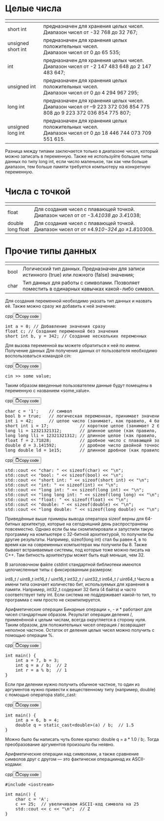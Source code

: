 <h1>Целые числа</h1>
<table>
<thead>
<tr>
<th></th>
<th></th>
</tr>
</thead>
<tbody>
<tr>
<td>short int</td>
<td>предназначен для хранения целых чисел.<br>Диапазон чисел от -32 768 до 32 767;</td>
</tr>
<tr>
<td>unsigned short int</td>
<td>предназначен для хранения целых положительных чисел.<br>Диапазон чисел от 0 до 65 535;</td>
</tr>
<tr>
<td>int</td>
<td>предназначен для хранения целых чисел.<br>Диапазон чисел от -2 147 483 648 до 2 147 483 647;</td>
</tr>
<tr>
<td>unsigned int</td>
<td>предназначен для хранения целых положительных чисел.<br>Диапазон чисел от 0 до 4 294 967 295;</td>
</tr>
<tr>
<td>long int</td>
<td>предназначен для хранения целых чисел.<br>Диапазон чисел от –9 223 372 036 854 775 808 до 9 223 372 036 854 775 807;</td>
</tr>
<tr>
<td>unsigned long int</td>
<td>предназначен для хранения целых положительных чисел.<br>Диапазон чисел от 0 до 18 446 744 073 709 551 615.</td>
</tr>
</tbody>
</table>
<p>Разница между типами заключается только в диапазоне чисел, который можно записать в переменную. 
Также не используйте большие типы данных по типу long int, если число маленькое, 
так как чем больше диапазон, тем больше памяти требуется компьютеру на конкретную переменную.</p>
<h1>Числа с точкой</h1>
<table>
<thead>
<tr>
<th></th>
<th></th>
</tr>
</thead>
<tbody>
<tr>
<td>float</td>
<td>Для создания чисел с плавающей точкой.<br>Диапазон чисел от от -3.4<em>1038 до 3.4</em>1038;</td>
</tr>
<tr>
<td>double<br>long float</td>
<td>Для создания чисел с плавающей точкой.<br>Диапазон чисел от от ±4.9<em>10-324 до ±1.8</em>10308.</td>
</tr>
</tbody>
</table>
<h1>Прочие типы данных</h1>
<table>
<thead>
<tr>
<th></th>
<th></th>
</tr>
</thead>
<tbody>
<tr>
<td>bool</td>
<td>Логический тип данных. Предназначен для записи истинного (true) или ложного (false) значения;</td>
</tr>
<tr>
<td>char</td>
<td>Тип данных для работы с символами. Позволяет поместить в одинарных кавычках какой-либо символ.</td>
</tr>
</tbody>
</table>
<p>Для создания переменной необходимо указать тип данных и назвать её.
Также можно сразу же добавить к ней значение:</p>
<div class="code-element">
    <div class="lang-line">cpp<button class="copy-button"><svg stroke="currentColor" fill="none" stroke-width="2" viewBox="0 0 24 24" stroke-linecap="round" stroke-linejoin="round" class="h-4 w-4" height="1em" width="1em" xmlns="http://www.w3.org/2000/svg">
    <path d="M16 4h2a2 2 0 0 1 2 2v14a2 2 0 0 1-2 2H6a2 2 0 0 1-2-2V6a2 2 0 0 1 2-2h2"></path><rect x="8" y="2" width="8" height="4" rx="1" ry="1"></rect></svg>Copy code</button>
    </div>
    <div class="code"><div class="highlight"><pre><span></span><span class="kt">int</span><span class="w"> </span><span class="n">a</span><span class="w"> </span><span class="o">=</span><span class="w"> </span><span class="mi">0</span><span class="p">;</span><span class="w"> </span><span class="c1">// Добавление значения сразу</span>
<span class="kt">float</span><span class="w"> </span><span class="n">c</span><span class="p">;</span><span class="w"> </span><span class="c1">// Создание переменной без значения</span>
<span class="kt">short</span><span class="w"> </span><span class="kt">int</span><span class="w"> </span><span class="n">b</span><span class="p">,</span><span class="w"> </span><span class="n">y</span><span class="w"> </span><span class="o">=</span><span class="w"> </span><span class="mi">342</span><span class="p">;</span><span class="w"> </span><span class="c1">// Создание нескольких переменных</span>
</pre></div></div>
</div>

<p>Для вызова переменной вы можете обратиться к ней по имени.
Получение данных
Для получения данных от пользователя необходимо воспользоваться командой cin:</p>
<div class="code-element">
    <div class="lang-line">cpp<button class="copy-button"><svg stroke="currentColor" fill="none" stroke-width="2" viewBox="0 0 24 24" stroke-linecap="round" stroke-linejoin="round" class="h-4 w-4" height="1em" width="1em" xmlns="http://www.w3.org/2000/svg">
    <path d="M16 4h2a2 2 0 0 1 2 2v14a2 2 0 0 1-2 2H6a2 2 0 0 1-2-2V6a2 2 0 0 1 2-2h2"></path><rect x="8" y="2" width="8" height="4" rx="1" ry="1"></rect></svg>Copy code</button>
    </div>
    <div class="code"><div class="highlight"><pre><span></span><span class="n">cin</span><span class="w"> </span><span class="o">&gt;&gt;</span><span class="w"> </span><span class="n">some_value</span><span class="p">;</span>
</pre></div></div>
</div>

<p>Таким образом введенные пользователем данные будут помещены в переменную с названием «some_value».</p>
<div class="code-element">
    <div class="lang-line">cpp<button class="copy-button"><svg stroke="currentColor" fill="none" stroke-width="2" viewBox="0 0 24 24" stroke-linecap="round" stroke-linejoin="round" class="h-4 w-4" height="1em" width="1em" xmlns="http://www.w3.org/2000/svg">
    <path d="M16 4h2a2 2 0 0 1 2 2v14a2 2 0 0 1-2 2H6a2 2 0 0 1-2-2V6a2 2 0 0 1 2-2h2"></path><rect x="8" y="2" width="8" height="4" rx="1" ry="1"></rect></svg>Copy code</button>
    </div>
    <div class="code"><div class="highlight"><pre><span></span><span class="kt">char</span><span class="w"> </span><span class="n">c</span><span class="w"> </span><span class="o">=</span><span class="w"> </span><span class="sc">&#39;1&#39;</span><span class="p">;</span><span class="w">    </span><span class="c1">// символ</span>
<span class="kt">bool</span><span class="w"> </span><span class="n">b</span><span class="w"> </span><span class="o">=</span><span class="w"> </span><span class="nb">true</span><span class="p">;</span><span class="w">   </span><span class="c1">// логическая переменная, принимает значения false и true</span>
<span class="kt">int</span><span class="w"> </span><span class="n">i</span><span class="w"> </span><span class="o">=</span><span class="w"> </span><span class="mi">42</span><span class="p">;</span><span class="w">      </span><span class="c1">// целое число (занимает, как правило, 4 байта)</span>
<span class="kt">short</span><span class="w"> </span><span class="kt">int</span><span class="w"> </span><span class="n">i</span><span class="w"> </span><span class="o">=</span><span class="w"> </span><span class="mi">17</span><span class="p">;</span><span class="w">            </span><span class="c1">// короткое целое (занимает 2 байта)</span>
<span class="kt">long</span><span class="w"> </span><span class="n">li</span><span class="w"> </span><span class="o">=</span><span class="w"> </span><span class="mi">12321321312</span><span class="p">;</span><span class="w">       </span><span class="c1">// длинное целое (как правило, 8 байт)</span>
<span class="kt">long</span><span class="w"> </span><span class="kt">long</span><span class="w"> </span><span class="n">lli</span><span class="w"> </span><span class="o">=</span><span class="w"> </span><span class="mi">12321321312</span><span class="p">;</span><span class="w"> </span><span class="c1">// длинное целое (как правило, 16 байт)</span>
<span class="kt">float</span><span class="w"> </span><span class="n">f</span><span class="w"> </span><span class="o">=</span><span class="w"> </span><span class="mf">2.71828</span><span class="p">;</span><span class="w">           </span><span class="c1">// дробное число с плавающей запятой (4 байта)</span>
<span class="kt">double</span><span class="w"> </span><span class="n">d</span><span class="w"> </span><span class="o">=</span><span class="w"> </span><span class="mf">3.141592</span><span class="p">;</span><span class="w">         </span><span class="c1">// дробное число двойной точности (8 байт)</span>
<span class="kt">long</span><span class="w"> </span><span class="kt">double</span><span class="w"> </span><span class="n">ld</span><span class="w"> </span><span class="o">=</span><span class="w"> </span><span class="mf">1e15</span><span class="p">;</span><span class="w">       </span><span class="c1">// длинное дробное (как правило, 16 байт)</span>
</pre></div></div>
</div>

<div class="code-element">
    <div class="lang-line">cpp<button class="copy-button"><svg stroke="currentColor" fill="none" stroke-width="2" viewBox="0 0 24 24" stroke-linecap="round" stroke-linejoin="round" class="h-4 w-4" height="1em" width="1em" xmlns="http://www.w3.org/2000/svg">
    <path d="M16 4h2a2 2 0 0 1 2 2v14a2 2 0 0 1-2 2H6a2 2 0 0 1-2-2V6a2 2 0 0 1 2-2h2"></path><rect x="8" y="2" width="8" height="4" rx="1" ry="1"></rect></svg>Copy code</button>
    </div>
    <div class="code"><div class="highlight"><pre><span></span><span class="n">std</span><span class="o">::</span><span class="n">cout</span><span class="w"> </span><span class="o">&lt;&lt;</span><span class="w"> </span><span class="s">&quot;char: &quot;</span><span class="w"> </span><span class="o">&lt;&lt;</span><span class="w"> </span><span class="k">sizeof</span><span class="p">(</span><span class="kt">char</span><span class="p">)</span><span class="w"> </span><span class="o">&lt;&lt;</span><span class="w"> </span><span class="s">&quot;</span><span class="se">\n</span><span class="s">&quot;</span><span class="p">;</span><span class="w">                 </span><span class="c1">//  1</span>
<span class="n">std</span><span class="o">::</span><span class="n">cout</span><span class="w"> </span><span class="o">&lt;&lt;</span><span class="w"> </span><span class="s">&quot;bool: &quot;</span><span class="w"> </span><span class="o">&lt;&lt;</span><span class="w"> </span><span class="k">sizeof</span><span class="p">(</span><span class="kt">bool</span><span class="p">)</span><span class="w"> </span><span class="o">&lt;&lt;</span><span class="w"> </span><span class="s">&quot;</span><span class="se">\n</span><span class="s">&quot;</span><span class="p">;</span><span class="w">                 </span><span class="c1">//  1</span>
<span class="n">std</span><span class="o">::</span><span class="n">cout</span><span class="w"> </span><span class="o">&lt;&lt;</span><span class="w"> </span><span class="s">&quot;short int: &quot;</span><span class="w"> </span><span class="o">&lt;&lt;</span><span class="w"> </span><span class="k">sizeof</span><span class="p">(</span><span class="kt">short</span><span class="w"> </span><span class="kt">int</span><span class="p">)</span><span class="w"> </span><span class="o">&lt;&lt;</span><span class="w"> </span><span class="s">&quot;</span><span class="se">\n</span><span class="s">&quot;</span><span class="p">;</span><span class="w">       </span><span class="c1">//  2 (по стандарту &gt;= 2)</span>
<span class="n">std</span><span class="o">::</span><span class="n">cout</span><span class="w"> </span><span class="o">&lt;&lt;</span><span class="w"> </span><span class="s">&quot;int: &quot;</span><span class="w"> </span><span class="o">&lt;&lt;</span><span class="w"> </span><span class="k">sizeof</span><span class="p">(</span><span class="kt">int</span><span class="p">)</span><span class="w"> </span><span class="o">&lt;&lt;</span><span class="w"> </span><span class="s">&quot;</span><span class="se">\n</span><span class="s">&quot;</span><span class="p">;</span><span class="w">                   </span><span class="c1">//  4 (по стандарту &gt;= 2)</span>
<span class="n">std</span><span class="o">::</span><span class="n">cout</span><span class="w"> </span><span class="o">&lt;&lt;</span><span class="w"> </span><span class="s">&quot;long int: &quot;</span><span class="w"> </span><span class="o">&lt;&lt;</span><span class="w"> </span><span class="k">sizeof</span><span class="p">(</span><span class="kt">long</span><span class="w"> </span><span class="kt">int</span><span class="p">)</span><span class="w"> </span><span class="o">&lt;&lt;</span><span class="w"> </span><span class="s">&quot;</span><span class="se">\n</span><span class="s">&quot;</span><span class="p">;</span><span class="w">         </span><span class="c1">//  8 (по стандарту &gt;= 4)</span>
<span class="n">std</span><span class="o">::</span><span class="n">cout</span><span class="w"> </span><span class="o">&lt;&lt;</span><span class="w"> </span><span class="s">&quot;long long int: &quot;</span><span class="w"> </span><span class="o">&lt;&lt;</span><span class="w"> </span><span class="k">sizeof</span><span class="p">(</span><span class="kt">long</span><span class="w"> </span><span class="kt">long</span><span class="p">)</span><span class="w"> </span><span class="o">&lt;&lt;</span><span class="w"> </span><span class="s">&quot;</span><span class="se">\n</span><span class="s">&quot;</span><span class="p">;</span><span class="w">   </span><span class="c1">//  8 (по стандарту &gt;= 8)</span>
<span class="n">std</span><span class="o">::</span><span class="n">cout</span><span class="w"> </span><span class="o">&lt;&lt;</span><span class="w"> </span><span class="s">&quot;float: &quot;</span><span class="w"> </span><span class="o">&lt;&lt;</span><span class="w"> </span><span class="k">sizeof</span><span class="p">(</span><span class="kt">float</span><span class="p">)</span><span class="w"> </span><span class="o">&lt;&lt;</span><span class="w"> </span><span class="s">&quot;</span><span class="se">\n</span><span class="s">&quot;</span><span class="p">;</span><span class="w">               </span><span class="c1">//  4</span>
<span class="n">std</span><span class="o">::</span><span class="n">cout</span><span class="w"> </span><span class="o">&lt;&lt;</span><span class="w"> </span><span class="s">&quot;double: &quot;</span><span class="w"> </span><span class="o">&lt;&lt;</span><span class="w"> </span><span class="k">sizeof</span><span class="p">(</span><span class="kt">double</span><span class="p">)</span><span class="w"> </span><span class="o">&lt;&lt;</span><span class="w"> </span><span class="s">&quot;</span><span class="se">\n</span><span class="s">&quot;</span><span class="p">;</span><span class="w">             </span><span class="c1">//  8</span>
<span class="n">std</span><span class="o">::</span><span class="n">cout</span><span class="w"> </span><span class="o">&lt;&lt;</span><span class="w"> </span><span class="s">&quot;long double: &quot;</span><span class="w"> </span><span class="o">&lt;&lt;</span><span class="w"> </span><span class="k">sizeof</span><span class="p">(</span><span class="kt">long</span><span class="w"> </span><span class="kt">double</span><span class="p">)</span><span class="w"> </span><span class="o">&lt;&lt;</span><span class="w"> </span><span class="s">&quot;</span><span class="se">\n</span><span class="s">&quot;</span><span class="p">;</span><span class="w">   </span><span class="c1">// 16</span>
</pre></div></div>
</div>

<p>Приведённые выше примеры вывода оператора sizeof верны для 64-битных архитектур, которые на сегодняшний день распространены повсеместно. 
Однако если бы мы скомпилировали и запустили такую программу на компьютере с 32-битной архитектурой, то получили бы другие результаты. 
Например, sizeof(long int) стал бы равен 4, в то время как на современных компьютерах мы получили бы 8. 
Также бывают встраиваемые системы, под которые тоже можно писать на С++. Там битность архитектуры может быть ещё меньше, чем 32.</p>
<p>В заголовочном файле cstdint стандартной библиотеки имеются целочисленные типы с фиксированным размером:</p>
<p>int8_t / uint8_t
int16_t / uint16_t
int32_t / uint32_t
int64_t / uint64_t
Число в имени типа означает количество бит, используемых для хранения в памяти. 
Например, int32_t содержит 32 бита (4 байта) и часто соответствует типу int. 
Если система не поддерживает какой-то тип, то программа с ним просто не скомпилируется.</p>
<p>Арифметические операции
Бинарные операции +, - и * работают для чисел стандартным образом. 
Результат операции деления /, применённой к целым числам, всегда округляется в сторону нуля. 
Таким образом, для положительных чисел операция / возвращает неполное частное. 
Остаток от деления целых чисел можно получить с помощью операции %.</p>
<div class="code-element">
    <div class="lang-line">cpp<button class="copy-button"><svg stroke="currentColor" fill="none" stroke-width="2" viewBox="0 0 24 24" stroke-linecap="round" stroke-linejoin="round" class="h-4 w-4" height="1em" width="1em" xmlns="http://www.w3.org/2000/svg">
    <path d="M16 4h2a2 2 0 0 1 2 2v14a2 2 0 0 1-2 2H6a2 2 0 0 1-2-2V6a2 2 0 0 1 2-2h2"></path><rect x="8" y="2" width="8" height="4" rx="1" ry="1"></rect></svg>Copy code</button>
    </div>
    <div class="code"><div class="highlight"><pre><span></span><span class="kt">int</span><span class="w"> </span><span class="nf">main</span><span class="p">()</span><span class="w"> </span><span class="p">{</span>
<span class="w">    </span><span class="kt">int</span><span class="w"> </span><span class="n">a</span><span class="w"> </span><span class="o">=</span><span class="w"> </span><span class="mi">7</span><span class="p">,</span><span class="w"> </span><span class="n">b</span><span class="w"> </span><span class="o">=</span><span class="w"> </span><span class="mi">3</span><span class="p">;</span>
<span class="w">    </span><span class="kt">int</span><span class="w"> </span><span class="n">q</span><span class="w"> </span><span class="o">=</span><span class="w"> </span><span class="n">a</span><span class="w"> </span><span class="o">/</span><span class="w"> </span><span class="n">b</span><span class="p">;</span><span class="w">  </span><span class="c1">// 2</span>
<span class="w">    </span><span class="kt">int</span><span class="w"> </span><span class="n">r</span><span class="w"> </span><span class="o">=</span><span class="w"> </span><span class="n">a</span><span class="w"> </span><span class="o">%</span><span class="w"> </span><span class="n">b</span><span class="p">;</span><span class="w">  </span><span class="c1">// 1</span>
<span class="p">}</span>
</pre></div></div>
</div>

<p>Если при делении нужно получить обычное частное, то один из аргументов нужно привести
к вещественному типу (например, double) с помощью оператора static_cast:</p>
<div class="code-element">
    <div class="lang-line">cpp<button class="copy-button"><svg stroke="currentColor" fill="none" stroke-width="2" viewBox="0 0 24 24" stroke-linecap="round" stroke-linejoin="round" class="h-4 w-4" height="1em" width="1em" xmlns="http://www.w3.org/2000/svg">
    <path d="M16 4h2a2 2 0 0 1 2 2v14a2 2 0 0 1-2 2H6a2 2 0 0 1-2-2V6a2 2 0 0 1 2-2h2"></path><rect x="8" y="2" width="8" height="4" rx="1" ry="1"></rect></svg>Copy code</button>
    </div>
    <div class="code"><div class="highlight"><pre><span></span><span class="kt">int</span><span class="w"> </span><span class="nf">main</span><span class="p">()</span><span class="w"> </span><span class="p">{</span>
<span class="w">    </span><span class="kt">int</span><span class="w"> </span><span class="n">a</span><span class="w"> </span><span class="o">=</span><span class="w"> </span><span class="mi">6</span><span class="p">,</span><span class="w"> </span><span class="n">b</span><span class="w"> </span><span class="o">=</span><span class="w"> </span><span class="mi">4</span><span class="p">;</span>
<span class="w">    </span><span class="kt">double</span><span class="w"> </span><span class="n">q</span><span class="w"> </span><span class="o">=</span><span class="w"> </span><span class="k">static_cast</span><span class="o">&lt;</span><span class="kt">double</span><span class="o">&gt;</span><span class="p">(</span><span class="n">a</span><span class="p">)</span><span class="w"> </span><span class="o">/</span><span class="w"> </span><span class="n">b</span><span class="p">;</span><span class="w">  </span><span class="c1">// 1.5</span>
<span class="p">}</span>
</pre></div></div>
</div>

<p>Можно было бы написать чуть более кратко: double q = a * 1.0 / b;. 
Тогда преобразование аргументов произошло бы неявно.</p>
<p>Арифметические операции над символами,
а также сравнение символов друг с другом — это фактически операциинад их ASCII-кодами:</p>
<div class="code-element">
    <div class="lang-line">cpp<button class="copy-button"><svg stroke="currentColor" fill="none" stroke-width="2" viewBox="0 0 24 24" stroke-linecap="round" stroke-linejoin="round" class="h-4 w-4" height="1em" width="1em" xmlns="http://www.w3.org/2000/svg">
    <path d="M16 4h2a2 2 0 0 1 2 2v14a2 2 0 0 1-2 2H6a2 2 0 0 1-2-2V6a2 2 0 0 1 2-2h2"></path><rect x="8" y="2" width="8" height="4" rx="1" ry="1"></rect></svg>Copy code</button>
    </div>
    <div class="code"><div class="highlight"><pre><span></span><span class="cp">#include</span><span class="w"> </span><span class="cpf">&lt;iostream&gt;</span>
<span class="w"> </span>
<span class="kt">int</span><span class="w"> </span><span class="nf">main</span><span class="p">()</span><span class="w"> </span><span class="p">{</span>
<span class="w">    </span><span class="kt">char</span><span class="w"> </span><span class="n">c</span><span class="w"> </span><span class="o">=</span><span class="w"> </span><span class="sc">&#39;A&#39;</span><span class="p">;</span>
<span class="w">    </span><span class="n">c</span><span class="w"> </span><span class="o">+=</span><span class="w"> </span><span class="mi">25</span><span class="p">;</span><span class="w">  </span><span class="c1">// увеличиваем ASCII-код символа на 25</span>
<span class="w">    </span><span class="n">std</span><span class="o">::</span><span class="n">cout</span><span class="w"> </span><span class="o">&lt;&lt;</span><span class="w"> </span><span class="n">c</span><span class="w"> </span><span class="o">&lt;&lt;</span><span class="w"> </span><span class="s">&quot;</span><span class="se">\n</span><span class="s">&quot;</span><span class="p">;</span><span class="w">  </span><span class="c1">// Z</span>
<span class="p">}</span>
</pre></div></div>
</div>